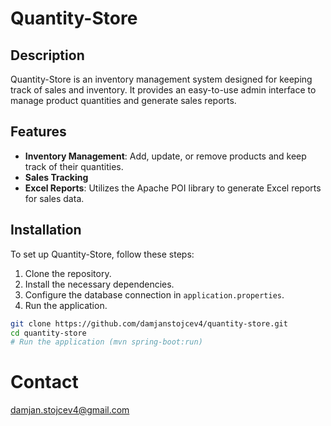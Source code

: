 # Quantity-Store

## Description
Quantity-Store is an inventory management system designed for keeping track of sales and inventory. It provides an easy-to-use admin interface to manage product quantities and generate sales reports.

## Features
- **Inventory Management**: Add, update, or remove products and keep track of their quantities.
- **Sales Tracking**
- **Excel Reports**: Utilizes the Apache POI library to generate Excel reports for sales data.

## Installation
To set up Quantity-Store, follow these steps:
1. Clone the repository.
2. Install the necessary dependencies.
3. Configure the database connection in `application.properties`.
4. Run the application.

```bash
git clone https://github.com/damjanstojcev4/quantity-store.git
cd quantity-store
# Run the application (mvn spring-boot:run)
```

# Contact
damjan.stojcev4@gmail.com
